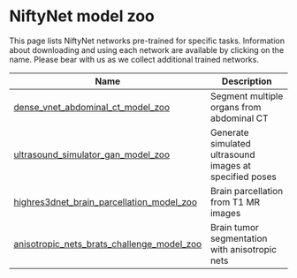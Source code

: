 # NiftyNet model zoo

This page lists NiftyNet networks pre-trained for specific tasks. Information about downloading and using each network are available by clicking on the name. Please bear with us as we collect additional trained networks.

| Name | Description |
|  --- | ---         |
| [dense_vnet_abdominal_ct_model_zoo](./dense_vnet_abdominal_ct_model_zoo.md) | Segment multiple organs from abdominal CT |
| [ultrasound_simulator_gan_model_zoo](./ultrasound_simulator_gan_model_zoo.md) | Generate simulated ultrasound images at specified poses |
| [highres3dnet_brain_parcellation_model_zoo](./highres3dnet_brain_parcellation_model_zoo.md) | Brain parcellation from T1 MR images |
| [anisotropic_nets_brats_challenge_model_zoo](./anisotropic_nets_brats_challenge_model_zoo.md) | Brain tumor segmentation with anisotropic nets |
